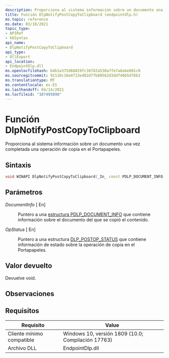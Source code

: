 ```yaml
---
description: Proporciona al sistema información sobre un documento una vez completada una operación de copia en el Portapapeles.
title: Función DlpNotifyPostCopyToClipboard (endpointdlp.h)
ms.topic: reference
ms.date: 03/18/2021
topic_type:
- APIRef
- kbSyntax
api_name:
- DlpNotifyPostCopyToClipboard
api_type:
- DllExport
api_location:
- EndpointDlp.dll
ms.openlocfilehash: b4b1a375d68819fc36f82a530a7fe7a8abe881c0
ms.sourcegitcommit: 91110c16e4713ed82d7fb80562d3ddf40b5d76b2
ms.translationtype: MT
ms.contentlocale: es-ES
ms.lasthandoff: 04/14/2021
ms.locfileid: "107495898"
---
```

# <a name="dlpnotifypostcopytoclipboard-function"></a>Función DlpNotifyPostCopyToClipboard

Proporciona al sistema información sobre un documento una vez completada una operación de copia en el Portapapeles.

## <a name="syntax"></a>Sintaxis


```C++
void WINAPI DlpNotifyPostCopyToClipboard(_In_ const PDLP_DOCUMENT_INFO DocumentInfo, _In_ const PDLP_POSTOP_STATUS OpStatus);
```



## <a name="parameters"></a>Parámetros

<dl> <dt>

*DocumentInfo* \[ En\]
</dt> <dd>

Puntero a una [estructura PDLP_DOCUMENT_INFO](endpointdlp-dlp_document_info.md) que contiene información sobre el documento del que se copió el contenido.

</dd> </dl>

<dl> <dt>

*OpStatus* \[ En\]
</dt> <dd>

Puntero a una estructura [DLP_POSTOP_STATUS](enpointdlp-dlp_postop_status.md) que contiene información de estado sobre la operación de copia en el Portapapeles.

</dd> </dl>


## <a name="return-value"></a>Valor devuelto

Devuelve void.

## <a name="remarks"></a>Observaciones


## <a name="requirements"></a>Requisitos



| Requisito          |    Value                   |
|-------------------------------------|-----------------------------------------------------------------------------------------|
| Cliente mínimo compatible<br/> | Windows 10, versión 1809 (10.0; Compilación 17763)           |
| Archivo DLL<br/>                      | EndpointDlp.dll |